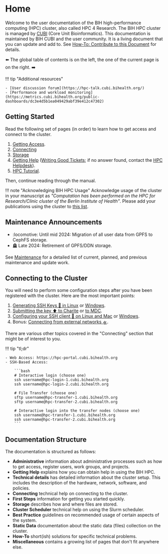 # Home

Welcome to the user documentation of the BIH high-performance computing (HPC) cluster, also called HPC 4 Research.
The BIH HPC cluster is managed by [CUBI](https://cubi.bihealth.org) (Core Unit Bioinformatics).
This documentation is maintained by BIH CUBI and the user community.
It is a living document that you can update and add to.
See [How-To: Contribute to this Document](how-to/misc/contribute) for details.

:arrow_left: The global table of contents is on the left, the one of the current page is on the right. :arrow_right:

!!! tip "Additional resources"

    - [User discussion forum](https://hpc-talk.cubi.bihealth.org/)
    - [Performance and workload monitoring](https://metrics.cubi.bihealth.org/public-dashboards/dc3e4d5b1ea049429abf39e412c47302)


## Getting Started

Read the following set of pages (in order) to learn how to get access and connect to the cluster.

1. [Getting Access](admin/getting-access).
2. [Connecting](connecting/connecting)
3. [Storage](storage/storage-locations)
4. [Getting Help](help/hpc-talk) ([Writing Good Tickets](help/good-tickets); if no answer found, contact the [HPC Helpdesk](help/helpdesk)).
5. [HPC Tutorial](hpc-tutorial/episode-0).

Then, continue reading through the manual.


!!! note "Acknowledging BIH HPC Usage"
    Acknowledge usage of the cluster in your manuscript as *"Computation has been performed on the HPC for Research/Clinic cluster of the Berlin Institute of Health"*.
    Please add your publications using the cluster to [this list](misc/publication-list).

## Maintenance Announcements
- :locomotive: Until mid 2024: Migration of all user data from GPFS to CephFS storage.
- :headstone: Late 2024: Retirement of GPFS/DDN storage.

See [Maintenance](admin/maintenance) for a detailed list of current, planned, and previous maintenance and update work.

## Connecting to the Cluster

You will need to perform some configuration steps after you have been registered with the cluster.
Here are the most important points:

1. [Generating SSH Keys :key: in Linux](connecting/generate-key/linux) or [Windows](connecting/generate-key/windows).
2. [Submitting the key :arrow_up: to Charite](connecting/submit-key/charite) or [to MDC](connecting/submit-key/mdc).
3. [Configuring your SSH client :wrench: on Linux and Mac](connecting/configure-ssh/linux) or [Windows](connecting/configure-ssh/windows).
4. Bonus: [Connecting from external networks :flying_saucer:](connecting/from-external).

There are various other topics covered in the "Connecting" section that might be of interest to you.

!!! tip "tl;dr"

    - Web Access: https://hpc-portal.cubi.bihealth.org
    - SSH-Based Access:

        ```bash
        # Interactive login (choose one)
        ssh username@hpc-login-1.cubi.bihealth.org
        ssh username@hpc-login-2.cubi.bihealth.org

        # File Transfer (choose one)
        sftp username@hpc-transfer-1.cubi.bihealth.org
        sftp username@hpc-transfer-2.cubi.bihealth.org

        # Interactive login into the transfer nodes (choose one)
        ssh username@hpc-transfer-1.cubi.bihealth.org
        ssh username@hpc-transfer-2.cubi.bihealth.org
        ```

## Documentation Structure

The documentation is structured as follows:

- **Administrative** information about administrative processes such as how to get access, register users, work groups, and projects.
- **Getting Help** explains how you can obtain help in using the BIH HPC.
- **Technical details** has detailed information about the cluster setup.
  This includes the description of the hardware, network, software, and policies.
- **Connecting** technical help on connecting to the cluster.
- **First Steps** information for getting you started quickly.
- **Storage** describes how and where files are stored.
- **Cluster Scheduler** technical help on using the Slurm scheduler.
- **Best Practice** guidelines on recommended usage of certain aspects of the system.
- **Static Data** documentation about the static data (files) collection on the cluster.
- **How-To** short(ish) solutions for specific technical problems.
- **Miscellaneous** contains a growing list of pages that don't fit anywhere else.
